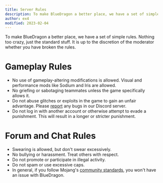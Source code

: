 ```yaml
---
title: Server Rules
description: To make BlueDragon a better place, we have a set of simple rules.
author: ex4
modified: 2023-02-04
---
```


To make BlueDragon a better place, we have a set of simple rules. Nothing too crazy, just the standard stuff. It is up to the discretion of the moderator whether you have broken the rules.

# Gameplay Rules

- No use of gameplay-altering modifications is allowed. Visual and performance mods like Sodium and Iris are allowed.
- No griefing or sabotaging teammates unless the game specifically allows it.
- Do not abuse glitches or exploits in the game to gain an unfair advantage. Please [report](/discord) any bugs in our Discord server.
- Do not log in with another account or otherwise attempt to evade a punishment. This will result in a longer or stricter punishment.

# Forum and Chat Rules

- Swearing is allowed, but don't swear excessively.
- No bullying or harassment. Treat others with respect.
- Do not promote or participate in illegal activity.
- Do not spam or use excessive caps.
- In general, if you follow Mojang's [community standards](https://www.minecraft.net/en-us/community-standards), you won't have an issue with BlueDragon.

